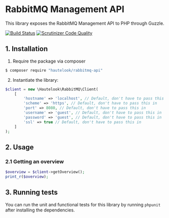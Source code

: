 # RabbitMQ Management API

This library exposes the RabbitMQ Management API to PHP through Guzzle.

[![Build Status](https://travis-ci.org/hautelook/rabbitmq-api.svg)](https://travis-ci.org/hautelook/rabbitmq-api)
[![Scrutinizer Code Quality](https://scrutinizer-ci.com/g/hautelook/rabbitmq-api/badges/quality-score.png?b=master)](https://scrutinizer-ci.com/g/hautelook/rabbitmq-api/?branch=master)

## 1. Installation

1. Require the package via composer

```bash
$ composer require "hautelook/rabbitmq-api"
```

2. Instantiate the library:

```php
$client = new \Hautelook\RabbitMQ\Client(
    [
        'hostname' => 'localhost', // Default, don't have to pass this in
        'scheme' => 'https', // Default, don't have to pass this in
        'port' => 8080, // Default, don't have to pass this in
        'username' => 'guest', // Default, don't have to pass this in
        'password' => 'guest', // Default, don't have to pass this in
        'ssl' => true // Default, don't have to pass this in
    ]
);
```

## 2. Usage

### 2.1 Getting an overview

```php
$overview = $client->getOverview();
print_r($overview);
```

## 3. Running tests

You can run the unit and functional tests for this library by running `phpunit` after installing 
the dependencies. 
